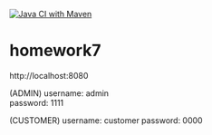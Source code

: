 [![Java CI with Maven](https://github.com/Zdotavv/Enterprise_homework7/actions/workflows/maven.yml/badge.svg)](https://github.com/Zdotavv/Enterprise_homework7/actions/workflows/maven.yml)

# homework7

http://localhost:8080

(ADMIN)
username: admin  
password: 1111 

(CUSTOMER)
username: customer 
password: 0000 
